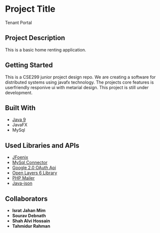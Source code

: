 # Project Title

Tenant Portal

## Project Description

This is a basic home renting application.

## Getting Started

This is a CSE299 junior project design repo. We are creating a software for distributed systems using javafx technology. The projects core features is userfriendly responive ui with metarial design. This project is still under development.

## Built With

* [Java 9](https://jdk.java.net/9/)
* JavaFX
* MySql

## Used Libraries and APIs

* [JFoenix](http://www.jfoenix.com/)
* [MySql Connector](https://dev.mysql.com/downloads/connector/j/)
* [Google 2.0 OAuth Api](https://console.developers.google.com/)
* [Open Layers 6 Library](https://openlayers.org/)
* [PHP Mailer](https://github.com/PHPMailer/PHPMailer)
* [Java-json](http://www.java2s.com/Code/Jar/o/Downloadorgjsonjar.htm)

## Collaborators

* **Israt Jahan Mim**
* **Sourav Debnath**
* **Shah Alvi Hossain**
* **Tahmidur Rahman**








